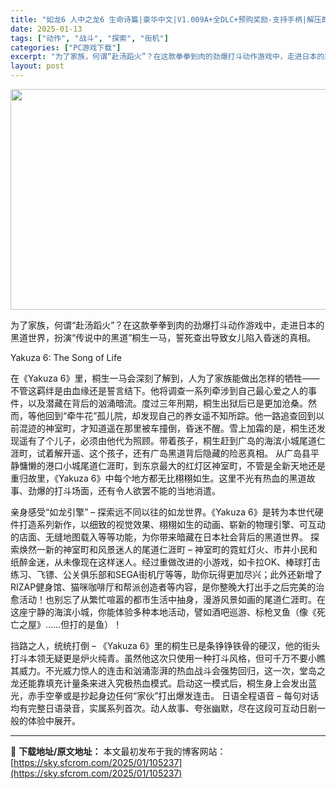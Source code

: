 ```yaml
---
title: "如龙6 人中之龙6 生命诗篇|豪华中文|V1.009A+全DLC+预购奖励-支持手柄|解压即撸|"
date: 2025-01-13
tags: ["动作", "战斗", "探索", "街机"]
categories: ["PC游戏下载"]
excerpt: "为了家族，何谓“赴汤蹈火”？在这款拳拳到肉的劲爆打斗动作游戏中，走进日本的黑道世界，扮演“传说中的黑道”桐生一马，誓死查出导致女儿陷入昏迷的真相。 Yakuza 6: The Song of Life 在《Yakuza 6》里，桐生一马会深刻了解到，人为了家族能做出怎样的牺牲——不管这羁绊是由血缘还&hellip;"
layout: post
---
```


<img class="aligncenter size-full wp-image-105275" src="https://sky.sfcrom.com/wp-content/uploads/2025/01/2025011308330636.webp" alt="" width="616" height="353" />

为了家族，何谓“赴汤蹈火”？在这款拳拳到肉的劲爆打斗动作游戏中，走进日本的黑道世界，扮演“传说中的黑道”桐生一马，誓死查出导致女儿陷入昏迷的真相。

Yakuza 6: The Song of Life

在《Yakuza 6》里，桐生一马会深刻了解到，人为了家族能做出怎样的牺牲——不管这羁绊是由血缘还是誓言结下。他将调查一系列牵涉到自己最心爱之人的事件，以及潜藏在背后的汹涌暗流。度过三年刑期，桐生出狱后已是更加沧桑。然而，等他回到“牵牛花”孤儿院，却发现自己的养女遥不知所踪。他一路追查回到以前混迹的神室町，才知道遥在那里被车撞倒，昏迷不醒。雪上加霜的是，桐生还发现遥有了个儿子，必须由他代为照顾。带着孩子，桐生赶到广岛的海滨小城尾道仁涯町，试着解开遥、这个孩子，还有广岛黑道背后隐藏的险恶真相。
从广岛县平静慵懒的港口小城尾道仁涯町，到东京最大的红灯区神室町，不管是全新天地还是重归故里，《Yakuza 6》中每个地方都无比栩栩如生。这里不光有热血的黑道故事、劲爆的打斗场面，还有令人欲罢不能的当地消遣。

亲身感受“如龙引擎” – 探索远不同以往的如龙世界。《Yakuza 6》是转为本世代硬件打造系列新作，以细致的视觉效果、栩栩如生的动画、崭新的物理引擎、可互动的店面、无缝地图载入等等功能，为你带来暗藏在日本社会背后的黑道世界。
探索焕然一新的神室町和风景迷人的尾道仁涯町 – 神室町的霓虹灯火、市井小民和纸醉金迷，从未像现在这样迷人。经过重做改进的小游戏，如卡拉OK、棒球打击练习、飞镖、公关俱乐部和SEGA街机厅等等，助你玩得更加尽兴；此外还新增了RIZAP健身馆、猫咪咖啡厅和帮派创造者等内容，是你整晚大打出手之后完美的治愈活动！也别忘了从繁忙喧嚣的都市生活中抽身，漫游风景如画的尾道仁涯町。在这座宁静的海滨小城，你能体验多种本地活动，譬如酒吧巡游、标枪叉鱼（像《死亡之屋》……但打的是鱼）！

挡路之人，统统打倒 – 《Yakuza 6》里的桐生已是条铮铮铁骨的硬汉，他的街头打斗本领无疑更是炉火纯青。虽然他这次只使用一种打斗风格，但可千万不要小瞧其威力。不光威力惊人的连击和汹涌澎湃的热血战斗会强势回归，这一次，堂岛之龙还能靠填充计量条来进入究极热血模式。启动这一模式后，桐生身上会发出蓝光，赤手空拳或是抄起身边任何“家伙”打出爆发连击。
日语全程语音 – 每句对话均有完整日语录音，实属系列首次。动人故事、夸张幽默，尽在这段可互动日剧一般的体验中展开。

---
📖 **下载地址/原文地址：** 本文最初发布于我的博客网站：[https://sky.sfcrom.com/2025/01/105237](https://sky.sfcrom.com/2025/01/105237)
